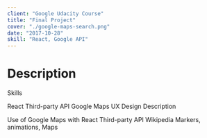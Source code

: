 ```yaml
---
client: "Google Udacity Course"
title: "Final Project"
cover: "./google-maps-search.png"
date: "2017-10-28"
skill: "React, Google API"
---
```

# Description

Skills

React
Third-party API
Google Maps
UX Design
Description

Use of Google Maps with React
Third-party API Wikipedia
Markers, animations, Maps